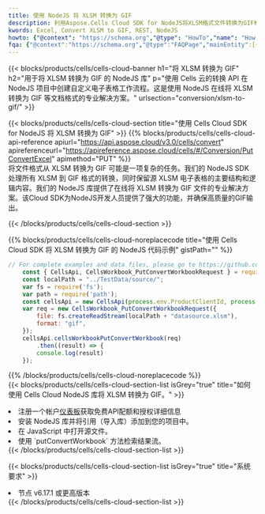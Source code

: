 ```yaml
---
title: 使用 NodeJS 将 XLSM 转换为 GIF
description: 利用Aspose.Cells Cloud SDK for NodeJS将XLSM格式文件转换为GIF格式文件。
kwords: Excel, Convert XLSM to GIF, REST, NodeJS
howto: {"@context": "https://schema.org","@type": "HowTo","name": "How to convert XLSM to GIF using the Cells Cloud NodeJS library.","description": "How to convert XLSM to GIF using the Cells Cloud NodeJS library.","image": {"@type": "ImageObject"},"url": "/nodejs/conversion/xlsm-to-gif/","step": [{ "@type": "HowToStep","name": "How to convert XLSM to GIF using the Cells Cloud NodeJS library. step 1", "image": {"@type": "ImageObject",},"url": "/nodejs/conversion/xlsm-to-gif/","text": "Register an account at <a href='https://dashboard.aspose.cloud/'>Dashboard</a> to get free API quota & authorization details",},{ "@type": "HowToStep","name": "How to convert XLSM to GIF using the Cells Cloud NodeJS library. step 1", "image": {"@type": "ImageObject",},"url": "/nodejs/conversion/xlsm-to-gif/","text": "Install NodeJS library and add the reference (import the library) to your project.",},{ "@type": "HowToStep","name": "How to convert XLSM to GIF using the Cells Cloud NodeJS library. step 1", "image": {"@type": "ImageObject",},"url": "/nodejs/conversion/xlsm-to-gif/","text": "Open the source file in JavaScript.",},{ "@type": "HowToStep","name": "How to convert XLSM to GIF using the Cells Cloud NodeJS library. step 1", "image": {"@type": "ImageObject",},"url": "/nodejs/conversion/xlsm-to-gif/","text": "Use the `putConvertWorkbook` method to retrieve the resulting stream.",}, ],"supply": {"@type": "HowToSupply","name": "document"},"tool": [{"@type": "HowToTool","name": "Visual Studio, Visual Studio Code, WebStorm"},{"@type": "HowToTool","name": "Aspose Cells"}],"totalTime": "PT6M"}
fqa: {"@context":"https://schema.org","@type":"FAQPage","mainEntity":[{"@type":"Question","name":"Why convert file formats in C# using REST API?","acceptedAnswer":{"@type":"Answer","text":"Documents are encoded in many ways, and some files may be incompatible with the software you use. To open and read such files, just convert them to appropriate file formats.<br/><ol><li>Install .NET SDK and add the reference (import the library) to your project.</li><li>Open the source file in C# using REST API.</li><li>Call the PutConvertWorkbookRequest() method, passing an output filename with required extension.</li><li>Get the result of conversion as a separate file.</li></ol>"}},{"@type":"Question","name":"What file formats can I convert with your C# library?","acceptedAnswer":{"@type":"Answer","text":"We support a variety of file formats for conversion using .NET library, including XLSX, Excel, xls , PDF, CSV, HTML, Markdown, XML, PNG, JPG, TIFF, Json, TXT and many more."}},{"@type":"Question","name":"What is the maximum allowed file size for conversion using this .NET library?","acceptedAnswer":{"@type":"Answer","text":"There are no file size limits for format conversions using .NET library."}}]}
---
```

{{< blocks/products/cells/cells-cloud-banner h1="将 XLSM 转换为 GIF" h2="用于将 XLSM 转换为 GIF 的 NodeJS 库" p="使用 Cells 云的转换 API 在 NodeJS 项目中创建自定义电子表格工作流程。这是使用 NodeJS 在线将 XLSM 转换为 GIF 等文档格式的专业解决方案。" urlsection="conversion/xlsm-to-gif/" >}}

{{< blocks/products/cells/cells-cloud-section title="使用 Cells Cloud SDK for NodeJS 将 XLSM 转换为 GIF" >}}
{{% blocks/products/cells/cells-cloud-api-reference apiurl="https://api.aspose.cloud/v3.0/cells/convert" apireferenceurl="https://apireference.aspose.cloud/cells/#/Conversion/PutConvertExcel" apimethod="PUT" %}}
<br/>
将文件格式从 XLSM 转换为 GIF 可能是一项复杂的任务。我们的 NodeJS SDK 处理所有 XLSM 到 GIF 格式的转换，同时保留源 XLSM 电子表格的主要结构和逻辑内容。我们的 NodeJS 库提供了在线将 XLSM 转换为 GIF 文件的专业解决方案。该Cloud SDK为NodeJS开发人员提供了强大的功能，并确保高质量的GIF输出。

{{< /blocks/products/cells/cells-cloud-section >}}

{{% blocks/products/cells/cells-cloud-noreplacecode title="使用 Cells Cloud SDK 将 XLSM 转换为 GIF 的 NodeJS 代码示例" gistPath="" %}}
 
```js
// For complete examples and data files, please go to https://github.com/aspose-cells-cloud/aspose-cells-cloud-node/
    const { CellsApi, CellsWorkbook_PutConvertWorkbookRequest } = require("asposecellscloud");
    const localPath = "../TestData/source/";
    var fs = require('fs');
    var path = require('path');
    const cellsApi = new CellsApi(process.env.ProductClientId, process.env.ProductClientSecret);
    var req = new CellsWorkbook_PutConvertWorkbookRequest({
        file: fs.createReadStream(localPath + "datasource.xlsm"),
        format: "gif",
    });
    cellsApi.cellsWorkbookPutConvertWorkbook(req)
        .then((result) => {
        console.log(result)
    });
```
 
{{% /blocks/products/cells/cells-cloud-noreplacecode %}}
<br/>
{{< blocks/products/cells/cells-cloud-section-list isGrey="true" title="如何使用 Cells Cloud NodeJS 库将 XLSM 转换为 GIF。" >}}
<li>注册一个帐户<a href="https://dashboard.aspose.cloud/">仪表板</a>获取免费API配额和授权详细信息</li>
<li>安装 NodeJS 库并将引用（导入库）添加到您的项目中。</li>
<li>在 JavaScript 中打开源文件。</li>
<li>使用 `putConvertWorkbook` 方法检索结果流。</li>
{{< /blocks/products/cells/cells-cloud-section-list >}}

{{< blocks/products/cells/cells-cloud-section-list isGrey="true" title="系统要求" >}}
<li>节点 v6.17.1 或更高版本</li>
{{< /blocks/products/cells/cells-cloud-section-list >}}
